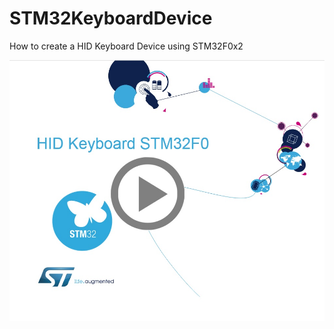 # STM32KeyboardDevice
How to create a HID Keyboard Device using STM32F0x2

![](https://github.com/Montanari9/STM32KeyboardDevice/blob/master/HIDKeyboard.jpg)

